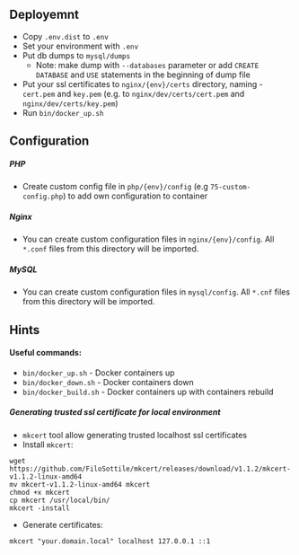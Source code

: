 ## Deployemnt
* Copy `.env.dist` to `.env`
* Set your environment with `.env`
* Put db dumps to `mysql/dumps`
    * Note: make dump with `--databases` parameter or add `CREATE DATABASE` and `USE` statements in the beginning of dump file
* Put your ssl certificates to `nginx/{env}/certs` directory, naming - `cert.pem` and `key.pem` (e.g. to `nginx/dev/certs/cert.pem` and `nginx/dev/certs/key.pem`)
* Run `bin/docker_up.sh`

## Configuration
##### PHP
* Create custom config file in `php/{env}/config` (e.g `75-custom-config.php`) to add own configuration to container
##### Nginx
* You can create custom configuration files in `nginx/{env}/config`. All `*.conf` files from this directory will be imported.
##### MySQL
* You can create custom configuration files in `mysql/config`. All `*.cnf` files from this directory will be imported.

## Hints
#### Useful commands:
* `bin/docker_up.sh` - Docker containers up
* `bin/docker_down.sh` - Docker containers down
* `bin/docker_build.sh` - Docker containers up with containers rebuild

##### Generating trusted ssl certificate for local environment
* `mkcert` tool allow generating trusted localhost ssl certificates
* Install `mkcert`:
`````
wget https://github.com/FiloSottile/mkcert/releases/download/v1.1.2/mkcert-v1.1.2-linux-amd64
mv mkcert-v1.1.2-linux-amd64 mkcert
chmod +x mkcert
cp mkcert /usr/local/bin/
mkcert -install
`````
* Generate certificates:
`````
mkcert "your.domain.local" localhost 127.0.0.1 ::1
`````